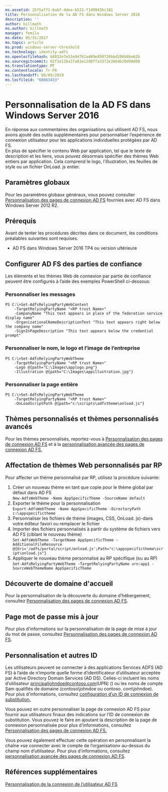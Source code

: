 ```yaml
---
ms.assetid: 25f5aff1-6abf-4dea-b531-f1d9943bc181
title: Personnalisation de la AD FS dans Windows Server 2016
description: ''
author: billmath
ms.author: billmath
manager: femila
ms.date: 05/31/2017
ms.topic: article
ms.prod: windows-server-threshold
ms.technology: identity-adfs
ms.openlocfilehash: b8832e7e53e94761a489e850726bbd206b8be62b
ms.sourcegitcommit: 02f1e11ba37a83e12d8ffa3372e3b64b20d90d00
ms.translationtype: MT
ms.contentlocale: fr-FR
ms.lasthandoff: 08/09/2019
ms.locfileid: "68863433"
---
```

# <a name="ad-fs-customization-in-windows-server-2016"></a>Personnalisation de la AD FS dans Windows Server 2016


En réponse aux commentaires des organisations qui utilisent AD FS, nous avons ajouté des outils supplémentaires pour personnaliser l’expérience de connexion utilisateur pour les applications individuelles protégées par AD FS.  
En plus de spécifier le contenu Web par application, tel que le texte de description et les liens, vous pouvez désormais spécifier des thèmes Web entiers par application.  Cela comprend le logo, l’illustration, les feuilles de style ou un fichier OnLoad. js entier.  
  
## <a name="global-settings"></a>Paramètres globaux    
Pour les paramètres globaux généraux, vous pouvez consulter [Personnalisation des pages de connexion AD FS](https://technet.microsoft.com/library/dn280950.aspx) fournies avec AD FS dans Windows Server 2012 R2.  
  
## <a name="pre-requisites"></a>Prérequis  
Avant de tenter les procédures décrites dans ce document, les conditions préalables suivantes sont requises.  
  
-   AD FS dans Windows Server 2016 TP4 ou version ultérieure  
  
## <a name="configure-ad-fs-relying-parties"></a>Configurer AD FS des parties de confiance  
Les éléments et les thèmes Web de connexion par partie de confiance peuvent être configurés à l’aide des exemples PowerShell ci-dessous:  
  
### <a name="customize-messages"></a>Personnaliser les messages  
  
```  
PS C:\>Set-AdfsRelyingPartyWebContent  
    -TargetRelyingPartyName "<RP trust Name>"  
    -CompanyName "This text appears in place of the federation service display name"  
    -OrganizationalNameDescriptionText "This text appears right below the company name"  
    -SignInPageDescription "This text appears below the credential prompt"  
```  
  
### <a name="customize-company-name-logo-and-image"></a>Personnaliser le nom, le logo et l’image de l’entreprise  
  
```  
PS C:\>Set-AdfsRelyingPartyWebTheme  
    -TargetRelyingPartyName "<RP trust Name>"  
    -Logo @{path="C:\Images\applogo.png"}  
    -Illustration @{path="C:\Images\appillustration.jpg"}  
```  
  
### <a name="customize-entire-page"></a>Personnaliser la page entière  
  
```  
PS C:\>Set-AdfsRelyingPartyWebTheme  
    -TargetRelyingPartyName "<RP trust Name>"  
    -OnLoadScriptPath @{path="c:\scripts\adfstheme\onload.js"}  
```  
  
## <a name="custom-themes-and-advanced-custom-themes"></a>Thèmes personnalisés et thèmes personnalisés avancés  
  
Pour les thèmes personnalisés, reportez-vous à [Personnalisation des pages de connexion AD FS](https://technet.microsoft.com/library/dn280950.aspx) et à la [personnalisation avancée des pages de connexion AD FS.](https://technet.microsoft.com/library/dn636121.aspx)  
  
## <a name="assigning-custom-web-themes-per-rp"></a>Affectation de thèmes Web personnalisés par RP  
  
Pour affecter un thème personnalisé par RP, utilisez la procédure suivante:  
  
1. Créer un nouveau thème en tant que copie pour le thème global par défaut dans AD FS  
`New-AdfsWebTheme -Name AppSpecificTheme -SourceName default`  
2. Exporter le thème pour la personnalisation  
`Export-AdfsWebTheme -Name AppSpecificTheme -DirectoryPath c:\appspecifictheme`  
3. Personnaliser les fichiers de thème (images, CSS, OnLoad. js)-dans votre éditeur favori ou remplacer le fichier  
4. Importer des fichiers personnalisés à partir du système de fichiers vers AD FS (ciblant le nouveau thème)  
`Set-AdfsWebTheme -TargetName AppSpecificTheme -AdditionalFileResource @{Uri='/adfs/portal/script/onload.js';Path="c:\appspecifictheme\script\onload.js"}`  
5. Appliquer le nouveau thème personnalisé au RP spécifique (ou au RP)  
`Set-AdfsRelyingPartyWebTheme -TargetRelyingPartyName urn:app1 -SourceWebThemeName AppSpecificTheme`  
  
## <a name="home-realm-discovery"></a>Découverte de domaine d'accueil  
Pour la personnalisation de la découverte du domaine d’hébergement, consultez [Personnalisation des pages de connexion AD FS](https://technet.microsoft.com/library/dn280950.aspx).  
  
## <a name="updated-password-page"></a>Page mot de passe mis à jour  
Pour plus d’informations sur la personnalisation de la page de mise à jour du mot de passe, consultez [Personnalisation des pages de connexion AD FS](https://technet.microsoft.com/library/dn280950.aspx).  
  
## <a name="customizing-and-alternate-ids"></a>Personnalisation et autres ID  
Les utilisateurs peuvent se connecter à des applications Services ADFS (AD FS) à l’aide de n’importe quelle forme d’identificateur d’utilisateur acceptée par Active Directory Domain Services (AD DS). Celles-ci incluent les noms d’utilisateur principaljohndoe@contoso.com(UPN) () ou les noms de compte Sam qualifiés de domaine (contoso\johndoe ou contoso. com\johndoe).  Pour plus d’informations, consultez [configuration d’un ID de connexion de substitution.](Configuring-Alternate-Login-ID.md)  
  
Vous pouvez en outre personnaliser la page de connexion AD FS pour fournir aux utilisateurs finaux des indications sur l’ID de connexion de substitution. Vous pouvez le faire en ajoutant la description de la page de connexion personnalisée pour plus d’informations, consultez [Personnalisation des pages de connexion AD FS.](https://technet.microsoft.com/library/dn280950.aspx)   
  
Vous pouvez également effectuer cette opération en personnalisant la chaîne «se connecter avec le compte de l’organisation» au-dessus du champ nom d’utilisateur.  Pour plus d’informations, consultez [personnalisation avancée des pages de connexion AD FS](https://technet.microsoft.com/library/dn636121.aspx).  

## <a name="additional-references"></a>Références supplémentaires 
[Personnalisation de la connexion de l’utilisateur AD FS](AD-FS-user-sign-in-customization.md)  
